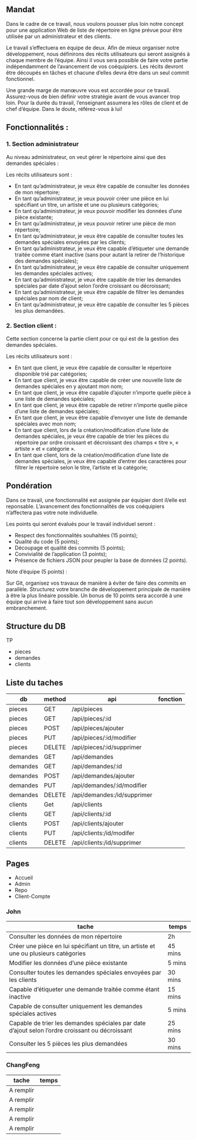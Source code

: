 ## Mandat

Dans le cadre de ce travail, nous voulons pousser plus loin notre concept pour une application Web de liste de répertoire en ligne prévue pour être utilisée par un administrateur et des clients.

Le travail s’effectuera en équipe de deux. Afin de mieux organiser notre développement, nous définirons des récits utilisateurs qui seront assignés à chaque membre de l’équipe. Ainsi il vous sera possible de faire votre partie indépendamment de l’avancement de vos coéquipiers. Les récits devront être découpés en tâches et chacune d’elles devra être dans un seul commit fonctionnel.

Une grande marge de manœuvre vous est accordée pour ce travail. Assurez-vous de bien définir votre stratégie avant de vous avancer trop loin. Pour la durée du travail, l’enseignant assumera les rôles de client et de chef d’équipe. Dans le doute, référez-vous à lui!

## Fonctionnalités :

### 1. Section administrateur

Au niveau administrateur, on veut gérer le répertoire ainsi que des demandes spéciales :

Les récits utilisateurs sont :

- En tant qu’administrateur, je veux être capable de consulter les données de mon répertoire;
- En tant qu’administrateur, je veux pouvoir créer une pièce en lui spécifiant un titre, un artiste et une ou plusieurs catégories;
- En tant qu’administrateur, je veux pouvoir modifier les données d’une pièce existante;
- En tant qu’administrateur, je veux pouvoir retirer une pièce de mon répertoire;
- En tant qu’administrateur, je veux être capable de consulter toutes les demandes spéciales envoyées par les clients;
- En tant qu’administrateur, je veux être capable d’étiqueter une demande traitée comme étant inactive (sans pour autant la retirer de l’historique des demandes spéciales);
- En tant qu’administrateur, je veux être capable de consulter uniquement les demandes spéciales actives;
- En tant qu’administrateur, je veux être capable de trier les demandes spéciales par date d’ajout selon l’ordre croissant ou décroissant;
- En tant qu’administrateur, je veux être capable de filtrer les demandes spéciales par nom de client;
- En tant qu’administrateur, je veux être capable de consulter les 5 pièces les plus demandées.

### 2. Section client :

Cette section concerne la partie client pour ce qui est de la gestion des demandes spéciales.

Les récits utilisateurs sont :

- En tant que client, je veux être capable de consulter le répertoire disponible trié par catégories;
- En tant que client, je veux être capable de créer une nouvelle liste de demandes spéciales en y ajoutant mon nom;
- En tant que client, je veux être capable d’ajouter n’importe quelle pièce à une liste de demandes spéciales;
- En tant que client, je veux être capable de retirer n’importe quelle pièce d’une liste de demandes spéciales;
- En tant que client, je veux être capable d’envoyer une liste de demande spéciales avec mon nom;
- En tant que client, lors de la création/modification d’une liste de demandes spéciales, je veux être capable de trier les pièces du répertoire par ordre croissant et décroissant des champs « titre », « artiste » et « catégorie ».
- En tant que client, lors de la création/modification d’une liste de demandes spéciales, je veux être capable d’entrer des caractères pour filtrer le répertoire selon le titre, l’artiste et la catégorie;

## Pondération

Dans ce travail, une fonctionnalité est assignée par équipier dont il/elle est reponsable. L’avancement des fonctionnalités de vos coéquipiers n’affectera pas votre note individuelle.

Les points qui seront évalués pour le travail individuel seront :

- Respect des fonctionnalités souhaitées (15 points);
- Qualité du code (5 points);
- Découpage et qualité des commits (5 points);
- Convivialité de l’application (3 points);
- Présence de fichiers JSON pour peupler la base de données (2 points).

Note d’équipe (5 points) :

Sur Git, organisez vos travaux de manière à éviter de faire des commits en parallèle. Structurez votre branche de développement principale de manière à être la plus linéaire possible. Un bonus de 10 points sera accordé à une équipe qui arrive à faire tout son développement sans aucun embranchement.

## Structure du DB

TP

- pieces
- demandes
- clients
## Liste du taches

| db       | method | api                         | fonction |
| -------- | ------ | --------------------------- | -------- |
| pieces   | GET    | /api/pieces                 |          |
| pieces   | GET    | /api/pieces/:id             |          |
| pieces   | POST   | /api/pieces/ajouter         |          |
| pieces   | PUT    | /api/pieces/:id/modifier    |          |
| pieces   | DELETE | /api/pieces/:id/supprimer   |          |
| demandes | GET    | /api/demandes               |          |
| demandes | GET    | /api/demandes/:id           |          |
| demandes | POST   | /api/demandes/ajouter       |          |
| demandes | PUT    | /api/demandes/:id/modifier  |          |
| demandes | DELETE | /api/demandes:/id/supprimer |          |
| clients  | Get    | /api/clients                |          |
| clients  | GET    | /api/clients/:id            |          |
| clients  | POST   | /api/clients/ajouter        |          |
| clients  | PUT    | /api/clients:/id/modifer    |          |
| clients  | DELETE | /api/clients:/id/supprimer  |          |

## Pages

- Accueil
- Admin
- Repo
- Client-Compte

### John

| tache                                                                                           |  temps  |
| ----------------------------------------------------------------------------------------------- | ------- |
| Consulter les données de mon répertoire                                                         |   2h    |
| Créer une pièce en lui spécifiant un titre, un artiste et une ou plusieurs catégories           | 45 mins |
| Modifier les données d’une pièce existante                                                      |  5 mins |
| Consulter toutes les demandes spéciales envoyées par les clients                                | 30 mins |
| Capable d’étiqueter une demande traitée comme étant inactive                                    | 15 mins |
| Capable de consulter uniquement les demandes spéciales actives                                  |  5 mins |
| Capable de trier les demandes spéciales par date d’ajout selon l’ordre croissant ou décroissant | 25 mins |
| Consulter les 5 pièces les plus demandées                                                       | 30 mins |

### ChangFeng

| tache     | temps |
| --------- | ----- |
| A remplir |       |
| A remplir |       |
| A remplir |       |
| A remplir |       |
| A remplir |       |
